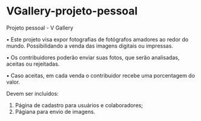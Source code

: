 # VGallery-projeto-pessoal
Projeto pessoal - V Gallery

• Este projeto visa expor fotografias de fotógrafos amadores ao redor do mundo. Possibilidando a venda das imagens digitais ou impressas.

• Os contribuidores poderão enviar suas fotos, que serão analisadas, aceitas ou rejeitadas.

• Caso aceitas, em cada venda o contribuidor recebe uma porcentagem do valor.

Devem ser incluídos:
1) Página de cadastro para usuários e colaboradores;
2) Págiana para envio de imagens.
